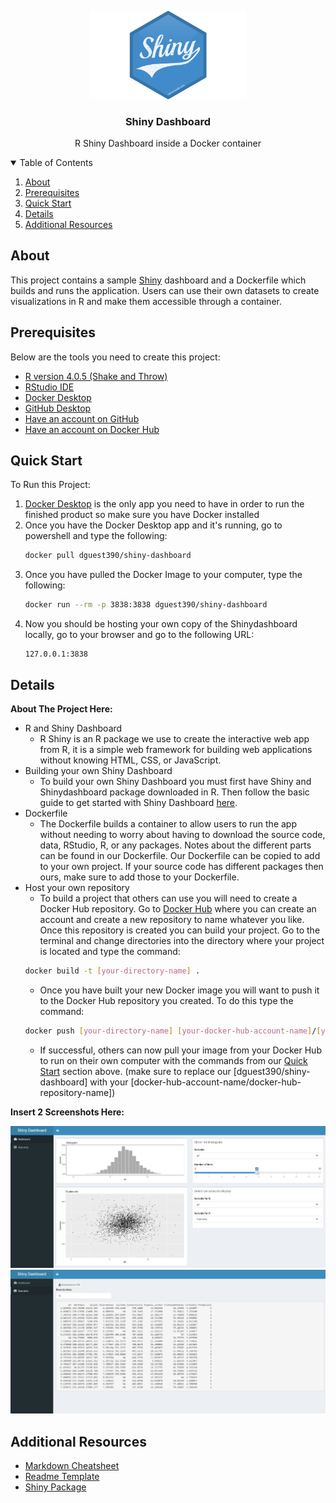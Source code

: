 <p align="center">
  <img width="250" src="Media/Shiny-logo.png" alt="shinydashboard">
  <h3 align="center">Shiny Dashboard</h3>
  <p align="center"> R Shiny Dashboard inside a Docker container</p>

<details open="open">
  <summary>Table of Contents</summary>
  <ol>
    <li><a href="#about">About</a></li>
    <li><a href="#prerequisites">Prerequisites</a></li>
    <li><a href="#quick-start">Quick Start</a></li>
    <li><a href="#details">Details</a></li>
    <li><a href="#additional-resources">Additional Resources</a></li>
  </ol>
</details>
 
## About

This project contains a sample [Shiny](https://rstudio.github.io/shinydashboard/) dashboard and a Dockerfile which builds and runs the application. Users can use their own datasets to create visualizations in R and make them accessible through a container.
  
## Prerequisites

Below are the tools you need to create this project:

- [R version 4.0.5 (Shake and Throw)](https://mirror.las.iastate.edu/CRAN/)
- [RStudio IDE](https://www.rstudio.com/products/rstudio/download/)
- [Docker Desktop](https://docs.docker.com/get-docker/)
- [GitHub Desktop](https://desktop.github.com/)
- [Have an account on GitHub](https://github.com/join)
- [Have an account on Docker Hub](https://hub.docker.com/signup/)

## Quick Start

To Run this Project:

1. [Docker Desktop](https://docs.docker.com/get-docker/) is the only app you need to have in order to run the finished product so make sure you have Docker installed
2. Once you have the Docker Desktop app and it's running, go to powershell and type the following:
    ```sh
    docker pull dguest390/shiny-dashboard
    ```
3. Once you have pulled the Docker Image to your computer, type the following:
    ```sh
    docker run --rm -p 3838:3838 dguest390/shiny-dashboard
    ```
4. Now you should be hosting your own copy of the Shinydashboard locally, go to your browser and go to the following URL: 
    ```
    127.0.0.1:3838
    ```
## Details

__About The Project Here:__
- R and Shiny Dashboard
  - R Shiny is an R package we use to create the interactive web app from R, it is a simple web framework for building web applications without knowing HTML, CSS, or JavaScript. 
- Building your own Shiny Dashboard
  - To build your own Shiny Dashboard you must first have Shiny and Shinydashboard package downloaded in R. Then follow the basic guide to get started with Shiny Dashboard [here](https://rstudio.github.io/shinydashboard/get_started.html).
- Dockerfile
  - The Dockerfile builds a container to allow users to run the app without needing to worry about having to download the source code, data, RStudio, R, or any packages. Notes about the different parts can be found in our Dockerfile. Our Dockerfile can be copied to add to your own project. If your source code has different packages then ours, make sure to add those to your Dockerfile.
- Host your own repository
  - To build a project that others can use you will need to create a Docker Hub repository. Go to [Docker Hub](https://hub.docker.com/signup/) where you can create an account and create a new repository to name whatever you like. Once this repository is created you can build your project. Go to the terminal and change directories into the directory where your project is located and type the command:
  ```sh
  docker build -t [your-directory-name] .
  ```
  - Once you have built your new Docker image you will want to push it to the Docker Hub repository you created. To do this type the command:
  ```sh
  docker push [your-directory-name] [your-docker-hub-account-name]/[your-docker-hub-repository-name]
  ```
  - If successful, others can now pull your image from your Docker Hub to run on their own computer with the commands from our <a href="#quick-start">Quick Start</a> section above. (make sure to replace our [dguest390/shiny-dashboard] with your [docker-hub-account-name/docker-hub-repository-name])

__Insert 2 Screenshots Here:__
<p align="center">
<img src="Media/dash.jpg" alt="dashboard" width="600"/>
<img src="Media/data.jpg" alt="data" width="600"/>


## Additional Resources

* [Markdown Cheatsheet](https://www.markdownguide.org/cheat-sheet)
* [Readme Template](https://github.com/othneildrew/Best-README-Template)
* [Shiny Package](https://shiny.rstudio.com/)

